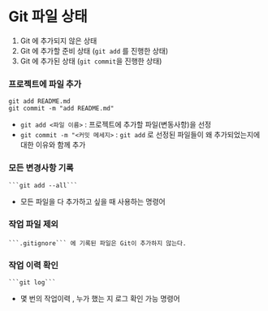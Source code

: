 # Git 파일 상태
1. Git 에 추가되지 않은 상태
2. Git 에 추가할 준비 상태 (```git add``` 를 진행한 상태)
3. Git 에 추가된 상태 (```git commit```을 진행한 상태)

### 프로젝트에 파일 추가 

```
git add README.md
git commit -m "add README.md"

```

- ```git add <파일 이름>``` : 프로젝트에 추가할 파일(변동사항)을 선정  
- ```git commit -m "<커밋 메세지>``` : ```git add``` 로 선정된 파일들이 왜 추가되었는지에 대한 이유와 함께 추가

### 모든 변경사항 기록  

    ```git add --all```

- 모든 파일을 다 추가하고 싶을 때 사용하는 명령어


### 작업 파일 제외

    ```.gitignore``` 에 기록된 파일은 Git이 추가하지 않는다.

### 작업 이력 확인

    ```git log``` 

- 몇 번의 작업이력 , 누가 했는 지 로그 확인 가능 명령어



